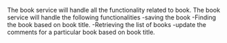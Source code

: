 The book service will handle all the functionality related to book.
The book service will handle the following functionalities
-saving the book
-Finding the book based on book title.
-Retrieving the list of books
-update the comments for a particular book based on book title.


